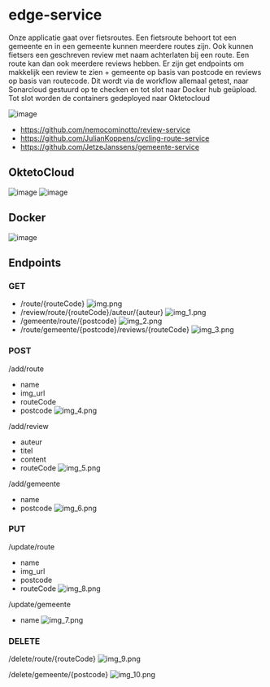 # edge-service

Onze applicatie gaat over fietsroutes. Een fietsroute behoort tot een gemeente en in een gemeente kunnen meerdere routes zijn. Ook kunnen fietsers een geschreven review met naam achterlaten bij een route. Een route kan dan ook meerdere reviews hebben. Er zijn get endpoints om makkelijk een review te zien + gemeente op basis van postcode en reviews op basis van routecode. Dit wordt via de workflow allemaal getest, naar Sonarcloud gestuurd op te checken en tot slot naar Docker hub geüpload. Tot slot worden de containers gedeployed naar Oktetocloud

![image](https://user-images.githubusercontent.com/57801327/148607794-d1505b1c-9aab-4b88-b994-f7d215186e10.png)
- https://github.com/nemocominotto/review-service
- https://github.com/JulianKoppens/cycling-route-service
- https://github.com/JetzeJanssens/gemeente-service

## OktetoCloud
![image](https://user-images.githubusercontent.com/57801327/148607308-ea02418e-fd07-4f33-815a-d534a376bd46.png)
![image](https://user-images.githubusercontent.com/57801327/148607444-2cb4feaa-fdd4-4178-85c7-cb221382955a.png)

## Docker
![image](https://user-images.githubusercontent.com/57801327/148608009-43ec9f81-1e5b-461a-987f-fd4789d65eb5.png)


## Endpoints

### GET
- /route/{routeCode}
![img.png](img.png)
- /review/route/{routeCode}/auteur/{auteur}
![img_1.png](img_1.png)
- /gemeente/route/{postcode}
![img_2.png](img_2.png)
- /route/gemeente/{postcode}/reviews/{routeCode}
![img_3.png](img_3.png)

### POST
/add/route
- name
- img_url
- routeCode
- postcode
![img_4.png](img_4.png)

/add/review
- auteur
- titel
- content
- routeCode
![img_5.png](img_5.png)

/add/gemeente
- name
- postcode
![img_6.png](img_6.png)

### PUT
/update/route
- name
- img_url
- postcode
- routeCode
![img_8.png](img_8.png)

/update/gemeente
- name
![img_7.png](img_7.png)

### DELETE
/delete/route/{routeCode}
![img_9.png](img_9.png)

/delete/gemeente/{postcode}
![img_10.png](img_10.png)
